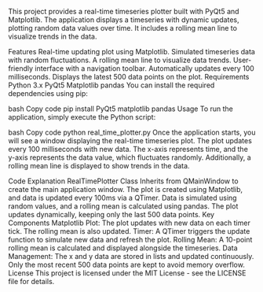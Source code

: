 This project provides a real-time timeseries plotter built with PyQt5 and Matplotlib. The application displays a timeseries with dynamic updates, plotting random data values over time. It includes a rolling mean line to visualize trends in the data.

Features
Real-time updating plot using Matplotlib.
Simulated timeseries data with random fluctuations.
A rolling mean line to visualize data trends.
User-friendly interface with a navigation toolbar.
Automatically updates every 100 milliseconds.
Displays the latest 500 data points on the plot.
Requirements
Python 3.x
PyQt5
Matplotlib
pandas
You can install the required dependencies using pip:

bash
Copy code
pip install PyQt5 matplotlib pandas
Usage
To run the application, simply execute the Python script:

bash
Copy code
python real_time_plotter.py
Once the application starts, you will see a window displaying the real-time timeseries plot. The plot updates every 100 milliseconds with new data. The x-axis represents time, and the y-axis represents the data value, which fluctuates randomly. Additionally, a rolling mean line is displayed to show trends in the data.

Code Explanation
RealTimePlotter Class
Inherits from QMainWindow to create the main application window.
The plot is created using Matplotlib, and data is updated every 100ms via a QTimer.
Data is simulated using random values, and a rolling mean is calculated using pandas.
The plot updates dynamically, keeping only the last 500 data points.
Key Components
Matplotlib Plot: The plot updates with new data on each timer tick. The rolling mean is also updated.
Timer: A QTimer triggers the update function to simulate new data and refresh the plot.
Rolling Mean: A 10-point rolling mean is calculated and displayed alongside the timeseries.
Data Management: The x and y data are stored in lists and updated continuously. Only the most recent 500 data points are kept to avoid memory overflow.
License
This project is licensed under the MIT License - see the LICENSE file for details.
